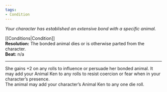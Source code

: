 ```yaml
---
tags:
- Condition
---
```


_Your character has established an extensive bond with a specific animal._

[[Conditions|Condition]]\
**Resolution:** The bonded animal dies or is otherwise parted from the character.\
**Beat:** n/a

---

She gains +2 on any rolls to influence or persuade her bonded animal. It may add your Animal Ken to any rolls to resist coercion or fear when in your character’s presence.\
The animal may add your character’s Animal Ken to any one die roll.